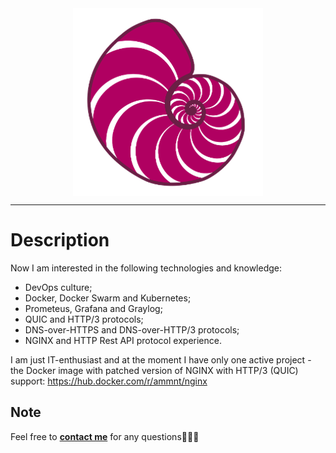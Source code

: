 <center><img align="center" alt="ammnt's logo" src="https://raw.githubusercontent.com/ammnt/ammnt/main/ammnt_logo.png" /></center>

***

# Description

Now I am interested in the following technologies and knowledge:
- DevOps culture;
- Docker, Docker Swarm and Kubernetes;
- Prometeus, Grafana and Graylog;
- QUIC and HTTP/3 protocols;
- DNS-over-HTTPS and DNS-over-HTTP/3 protocols;
- NGINX and HTTP Rest API protocol experience.

I am just IT-enthusiast and at the moment I have only one active project - the Docker image with patched version of NGINX with HTTP/3 (QUIC) support:
https://hub.docker.com/r/ammnt/nginx

## Note

Feel free to <b><a href="mailto:contact@ammnt.app">contact me</a></b> for any questions👨🏻‍💻
